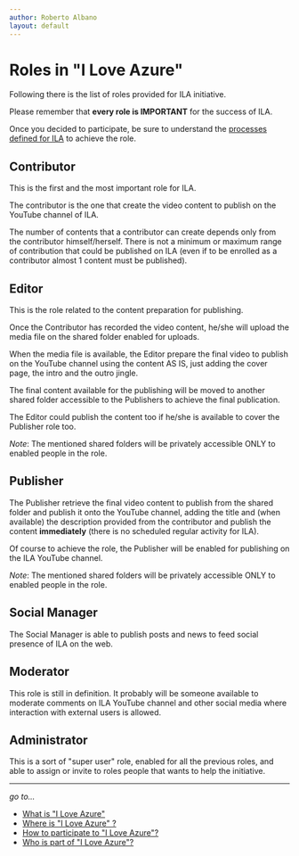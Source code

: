 ```yaml
---
author: Roberto Albano
layout: default
---
```

# Roles in "I Love Azure"

Following there is the list of roles provided for ILA initiative.

Please remember that **every role is IMPORTANT** for the success of ILA.

Once you decided to participate, be sure to understand the [processes defined for ILA](../processes/processes.html) to achieve the role.

## Contributor

This is the first and the most important role for ILA.

The contributor is the one that create the video content to publish on the YouTube channel of ILA.

The number of contents that a contributor can create depends only from the contributor himself/herself. There is not a minimum or maximum range of contribution that could be published on ILA (even if to be enrolled as a contributor almost 1 content must be published).

## Editor

This is the role related to the content preparation for publishing.

Once the Contributor has recorded the video content, he/she will upload the media file on the shared folder enabled for uploads.

When the media file is available, the Editor prepare the final video to publish on the YouTube channel using the content AS IS, just adding the cover page, the intro and the outro jingle.

The final content available for the publishing will be moved to another shared folder accessible to the Publishers to achieve the final publication.

The Editor could publish the content too if he/she is available to cover the Publisher role too.

*Note*: The mentioned shared folders will be privately accessible ONLY to enabled people in the role.

## Publisher

The Publisher retrieve the final video content to publish from the shared folder and publish it onto the YouTube channel, adding the title and (when available) the description provided from the contributor and publish the content **immediately** (there is no scheduled regular activity for ILA).

Of course to achieve the role, the Publisher will be enabled for publishing on the ILA YouTube channel.

*Note*: The mentioned shared folders will be privately accessible ONLY to enabled people in the role.

## Social Manager

The Social Manager is able to publish posts and news to feed social presence of ILA on the web.

## Moderator

This role is still in definition. It probably will be someone available to moderate comments on ILA YouTube channel and other social media where interaction with external users is allowed.

## Administrator

This is a sort of "super user" role, enabled for all the previous roles, and able to assign or invite to roles people that wants to help the initiative.

---
*go to...*

- [What is "I Love Azure"](main/whatis/whatis.html)
- [Where is "I Love Azure" ?](main/whereis/whereis.html)
- [How to participate to "I Love Azure"?](main/howtopart/howtopart.html)
- [Who is part of "I Love Azure"?](main/whoisin/whoisin.html)